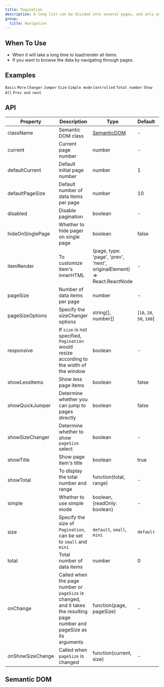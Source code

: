 ```yaml
---
title: Pagination
description: A long list can be divided into several pages, and only one page will be loaded at a time.
group:
  title: Navigation
---
```


## When To Use

- When it will take a long time to load/render all items.
- If you want to browse the data by navigating through pages.

## Examples

<!-- prettier-ignore -->
<code src="./demo/basic.tsx">Basic</code>
<code src="./demo/more.tsx">More</code>
<code src="./demo/changer.tsx">Changer</code>
<code src="./demo/jump.tsx">Jumper</code>
<code src="./demo/size.tsx">Size</code>
<code src="./demo/simple.tsx">Simple mode</code>
<code src="./demo/controlled.tsx">Controlled</code>
<code src="./demo/total.tsx">Total number</code>
<code src="./demo/all.tsx">Show All</code>
<code src="./demo/item-render.tsx">Prev and next</code>

## API

| Property | Description | Type | Default | Version |
| --- | --- | --- | --- | --- |
| className | Semantic DOM class | [SemanticDOM](#semantic-dom) | - |  |
| current | Current page number | number | - |  |
| defaultCurrent | Default initial page number | number | 1 |  |
| defaultPageSize | Default number of data items per page | number | 10 |  |
| disabled | Disable pagination | boolean | - |  |
| hideOnSinglePage | Whether to hide pager on single page | boolean | false |  |
| itemRender | To customize item's innerHTML | (page, type: 'page', 'prev', 'next', originalElement) => React.ReactNode | - |  |
| pageSize | Number of data items per page | number | - |  |
| pageSizeOptions | Specify the sizeChanger options | string\[], number\[] | \[`10`, `20`, `50`, `100`] |  |
| responsive | If `size` is not specified, `Pagination` would resize according to the width of the window | boolean | - |  |
| showLessItems | Show less page items | boolean | false |  |
| showQuickJumper | Determine whether you can jump to pages directly | boolean | false |  |
| showSizeChanger | Determine whether to show `pageSize` select | boolean | - |  |
| showTitle | Show page item's title | boolean | true |  |
| showTotal | To display the total number and range | function(total, range) | - |  |
| simple | Whether to use simple mode | boolean, {readOnly: boolean} | - |  |
| size | Specify the size of `Pagination`, can be set to `small` and `mini` | `default`, `small`, `mini` | `default` |  |
| total | Total number of data items | number | 0 |  |
| onChange | Called when the page number or `pageSize` is changed, and it takes the resulting page number and pageSize as its arguments | function(page, pageSize) | - |  |
| onShowSizeChange | Called when `pageSize` is changed | function(current, size) | - |  |

## Semantic DOM

<code src="./demo/_semantic.tsx" simplify></code>
